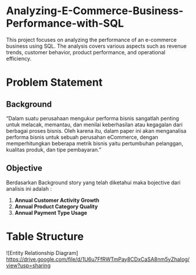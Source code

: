 # Analyzing-E-Commerce-Business-Performance-with-SQL
This project focuses on analyzing the performance of an e-commerce business using SQL. The analysis covers various aspects such as revenue trends, customer behavior, product performance, and operational efficiency.

# Problem Statement
## Background
“Dalam suatu perusahaan mengukur performa bisnis sangatlah penting untuk melacak, memantau, dan menilai keberhasilan atau kegagalan dari berbagai proses bisnis. Oleh karena itu, dalam paper ini akan menganalisa performa bisnis untuk sebuah perusahan eCommerce,  dengan memperhitungkan beberapa metrik bisnis yaitu pertumbuhan pelanggan, kualitas produk, dan tipe pembayaran.”

## Objective
Berdasarkan Background story yang telah diketahui maka bojective dari analisis ini adalah :
1.  **Annual Customer Activity Growth**
2.  **Annual Product Category Quality**
3.  **Annual Payment Type Usage**

# Table Structure
![Entity Relationship Diagram] https://drive.google.com/file/d/1U6u7FfRWTmPay8CDxCaSA8nm5yZhaIog/view?usp=sharing

